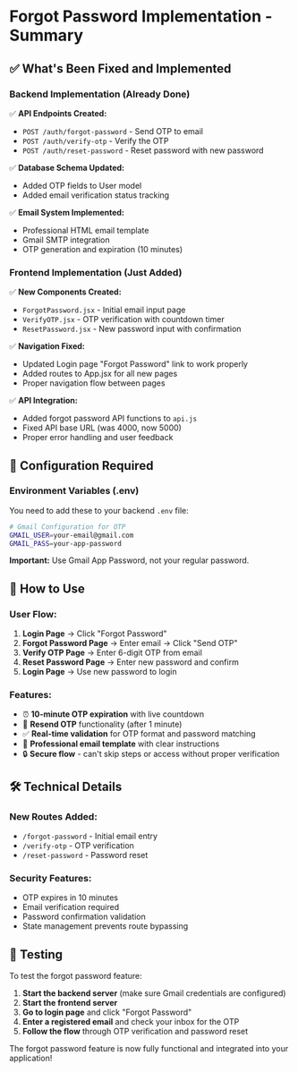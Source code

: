 # Forgot Password Implementation - Summary

## ✅ What's Been Fixed and Implemented

### Backend Implementation (Already Done)
✅ **API Endpoints Created:**
- `POST /auth/forgot-password` - Send OTP to email
- `POST /auth/verify-otp` - Verify the OTP
- `POST /auth/reset-password` - Reset password with new password

✅ **Database Schema Updated:**
- Added OTP fields to User model
- Added email verification status tracking

✅ **Email System Implemented:**
- Professional HTML email template
- Gmail SMTP integration
- OTP generation and expiration (10 minutes)

### Frontend Implementation (Just Added)
✅ **New Components Created:**
- `ForgotPassword.jsx` - Initial email input page
- `VerifyOTP.jsx` - OTP verification with countdown timer
- `ResetPassword.jsx` - New password input with confirmation

✅ **Navigation Fixed:**
- Updated Login page "Forgot Password" link to work properly
- Added routes to App.jsx for all new pages
- Proper navigation flow between pages

✅ **API Integration:**
- Added forgot password API functions to `api.js`
- Fixed API base URL (was 4000, now 5000)
- Proper error handling and user feedback

## 🔧 Configuration Required

### Environment Variables (.env)
You need to add these to your backend `.env` file:

```bash
# Gmail Configuration for OTP
GMAIL_USER=your-email@gmail.com
GMAIL_PASS=your-app-password
```

**Important:** Use Gmail App Password, not your regular password.

## 🚀 How to Use

### User Flow:
1. **Login Page** → Click "Forgot Password"
2. **Forgot Password Page** → Enter email → Click "Send OTP"
3. **Verify OTP Page** → Enter 6-digit OTP from email
4. **Reset Password Page** → Enter new password and confirm
5. **Login Page** → Use new password to login

### Features:
- ⏰ **10-minute OTP expiration** with live countdown
- 🔄 **Resend OTP** functionality (after 1 minute)
- ✅ **Real-time validation** for OTP format and password matching
- 📧 **Professional email template** with clear instructions
- 🔒 **Secure flow** - can't skip steps or access without proper verification

## 🛠️ Technical Details

### New Routes Added:
- `/forgot-password` - Initial email entry
- `/verify-otp` - OTP verification
- `/reset-password` - Password reset

### Security Features:
- OTP expires in 10 minutes
- Email verification required
- Password confirmation validation
- State management prevents route bypassing

## 🎯 Testing

To test the forgot password feature:

1. **Start the backend server** (make sure Gmail credentials are configured)
2. **Start the frontend server**
3. **Go to login page** and click "Forgot Password"
4. **Enter a registered email** and check your inbox for the OTP
5. **Follow the flow** through OTP verification and password reset

The forgot password feature is now fully functional and integrated into your application!
